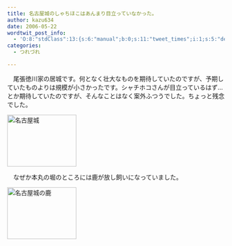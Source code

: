 ```yaml
---
title: 名古屋城のしゃちほこはあんまり目立っていなかった。
author: kazu634
date: 2006-05-22
wordtwit_post_info:
  - 'O:8:"stdClass":13:{s:6:"manual";b:0;s:11:"tweet_times";i:1;s:5:"delay";i:0;s:7:"enabled";i:1;s:10:"separation";s:2:"60";s:7:"version";s:3:"3.7";s:14:"tweet_template";b:0;s:6:"status";i:2;s:6:"result";a:0:{}s:13:"tweet_counter";i:2;s:13:"tweet_log_ids";a:1:{i:0;i:2373;}s:9:"hash_tags";a:0:{}s:8:"accounts";a:1:{i:0;s:7:"kazu634";}}'
categories:
  - つれづれ

---
```

<div class="section">
<p>
    　尾張徳川家の居城です。何となく壮大なものを期待していたのですが、予期していたものよりは規模が小さかったです。シャチホコさんが目立っているはず…とか期待していたのですが、そんなことはなく案外ふつうでした。ちょっと残念でした。
</p>
  
<p>
<center>
</center>
</p>
  
<p>
<a href="http://image.blog.livedoor.jp/simoom634/imgs/7/b/7bdd49d5.jpg" onclick="__gaTracker('send', 'event', 'outbound-article', 'http://image.blog.livedoor.jp/simoom634/imgs/7/b/7bdd49d5.jpg', '');" target="_blank"><img width="160" alt="名古屋城" src="http://image.blog.livedoor.jp/simoom634/imgs/7/b/7bdd49d5-s.jpg" class="pict" height="120" border="0" /></a>
</p></p> 
  
<p>
    　なぜか本丸の堀のところには鹿が放し飼いになっていました。
</p>
  
<p>
<center>
</center>
</p>
  
<p>
<a href="http://image.blog.livedoor.jp/simoom634/imgs/a/f/af78da44.jpg" onclick="__gaTracker('send', 'event', 'outbound-article', 'http://image.blog.livedoor.jp/simoom634/imgs/a/f/af78da44.jpg', '');" target="_blank"><img width="160" alt="名古屋城の鹿" src="http://image.blog.livedoor.jp/simoom634/imgs/a/f/af78da44-s.jpg" class="pict" height="120" border="0" /></a>
</p></p>
</div>
